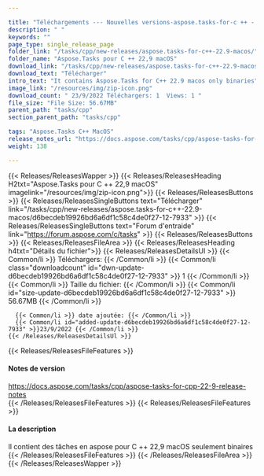 ```yaml
---

title: "Téléchargements --- Nouvelles versions-aspose.tasks-for-c ++ - 22,9-macos"
description: " "
keywords: ""
page_type: single_release_page
folder_link: "/tasks/cpp/new-releases/aspose.tasks-for-c++-22.9-macos/"
folder_name: "Aspose.Tasks pour C ++ 22,9 macOS"
download_link: "/tasks/cpp/new-releases/aspose.tasks-for-c++-22.9-macos/d6becdeb19926bd6a6df1c58c4de0f27-12-7933"
download_text: "Télécharger"
intro_text: "It contains Aspose.Tasks for C++ 22.9 macos only binaries"
image_link: "/resources/img/zip-icon.png"
download_count: " 23/9/2022 Téléchargers: 1  Views: 1 "
file_size: "File Size: 56.67MB"
parent_path: "tasks/cpp"
section_parent_path: "tasks/cpp"

tags: "Aspose.Tasks C++ MacOS"
release_notes_url: "https://docs.aspose.com/tasks/cpp/aspose-tasks-for-cpp-22-9-release-notes"
weight: 138

---
```


{{< Releases/ReleasesWapper >}}
  {{< Releases/ReleasesHeading H2txt="Aspose.Tasks pour C ++ 22,9 macOS" imagelink="/resources/img/zip-icon.png">}}
  {{< Releases/ReleasesButtons >}}
    {{< Releases/ReleasesSingleButtons text="Télécharger" link="/tasks/cpp/new-releases/aspose.tasks-for-c++-22.9-macos/d6becdeb19926bd6a6df1c58c4de0f27-12-7933" >}}
    {{< Releases/ReleasesSingleButtons text="Forum d'entraide" link="https://forum.aspose.com/c/tasks" >}}
  {{< Releases/ReleasesButtons >}}
  {{< Releases/ReleasesFileArea >}}
    {{< Releases/ReleasesHeading h4txt="Détails du fichier">}}
    {{< Releases/ReleasesDetailsUl >}}
      {{< Common/li >}} Téléchargers: {{< /Common/li >}}
      {{< Common/li class="downloadcount" id="dwn-update-d6becdeb19926bd6a6df1c58c4de0f27-12-7933" >}} 1 {{< /Common/li >}}
      {{< Common/li >}} Taille du fichier: {{< /Common/li >}}
      {{< Common/li id="size-update-d6becdeb19926bd6a6df1c58c4de0f27-12-7933" >}} 56.67MB {{< /Common/li >}}

      {{< Common/li >}} date ajoutée: {{< /Common/li >}}
      {{< Common/li id="added-update-d6becdeb19926bd6a6df1c58c4de0f27-12-7933" >}}23/9/2022 {{< /Common/li >}}
    {{< /Releases/ReleasesDetailsUl >}}

  {{< Releases/ReleasesFileFeatures >}}
      <h4>Notes de version</h4><div><a href='https://docs.aspose.com/tasks/cpp/aspose-tasks-for-cpp-22-9-release-notes'>https://docs.aspose.com/tasks/cpp/aspose-tasks-for-cpp-22-9-release-notes</a></div>
  {{< /Releases/ReleasesFileFeatures >}}
  {{< Releases/ReleasesFileFeatures >}}
      <h4>La description</h4><div class="HTMLDescription">Il contient des tâches en aspose pour C ++ 22,9 macOS seulement binaires</div>
  {{< /Releases/ReleasesFileFeatures >}}
 {{< /Releases/ReleasesFileArea >}}
{{< /Releases/ReleasesWapper >}}


